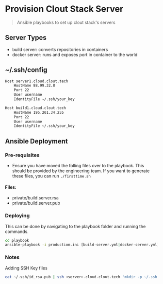 # Provision Clout Stack Server

> Ansible playbooks to set up clout stack's servers

## Server Types

- build server: converts repositories in containers
- docker server: runs and exposes port in container to the world

## ~/.ssh/config

```bash
Host server1.cloud.clout.tech
    HostName 88.99.32.8
    Port 22
    User username
    IdentityFile ~/.ssh/your_key

Host build1.cloud.clout.tech
    HostName 195.201.34.255
    Port 22
    User username
    IdentityFile ~/.ssh/your_key
```

## Ansible Deployment

### Pre-requisites

- Ensure you have moved the folling files over to the playbook. This should be provided by the engineering team. If you want to generate these files, you can run ```./firsttime.sh```

#### Files:

- private/build.server.rsa
- private/build.server.pub

### Deploying

This can be done by navigating to the playbook folder and running the commands.

```bash
cd playbook
ansible-playbook -i production.ini [build-server.yml|docker-server.yml]
```

### Notes

Adding SSH Key files

```bash
cat ~/.ssh/id_rsa.pub | ssh <server>.cloud.clout.tech "mkdir -p ~/.ssh && cat >> ~/.ssh/authorized_keys"
```
